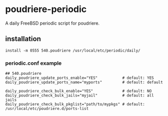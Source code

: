 # poudriere-periodic

A daily FreeBSD periodic script for poudriere.

## installation

	install -m 0555 540.poudriere /usr/local/etc/periodic/daily/

### periodic.conf example

	## 540.poudriere
	daily_poudriere_update_ports_enable="YES"           # default: YES
	daily_poudriere_update_ports_name="myports"         # default: default

	daily_poudriere_check_bulk_enable="YES"             # default: NO
	daily_poudriere_check_bulk_jails="myjail"           # default: all jails
	daily_poudriere_check_bulk_pkglist="path/to/mypkgs" # default: /usr/local/etc/poudriere.d/ports-list

